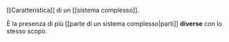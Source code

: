[[Caratteristica]] di un [[sistema complesso]].

È la presenza di più [[parte di un sistema complesso|parti]] **diverse** con lo stesso scopo.